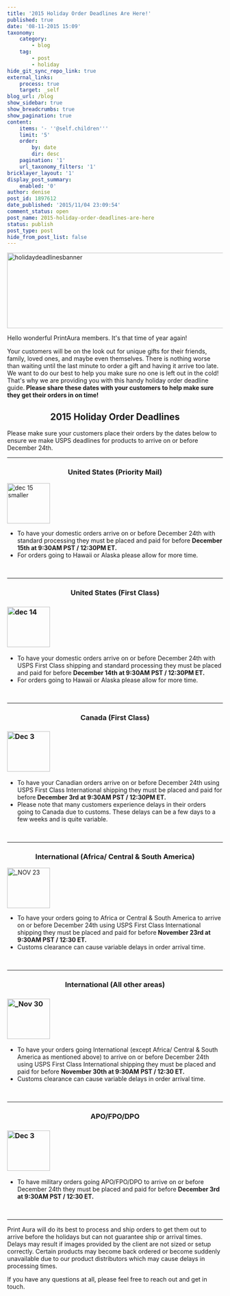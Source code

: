 ```yaml
---
title: '2015 Holiday Order Deadlines Are Here!'
published: true
date: '08-11-2015 15:09'
taxonomy:
    category:
        - blog
    tag:
        - post
        - holiday
hide_git_sync_repo_link: true
external_links:
    process: true
    target: _self
blog_url: /blog
show_sidebar: true
show_breadcrumbs: true
show_pagination: true
content:
    items: '- ''@self.children'''
    limit: '5'
    order:
        by: date
        dir: desc
    pagination: '1'
    url_taxonomy_filters: '1'
bricklayer_layout: '1'
display_post_summary:
    enabled: '0'
author: denise
post_id: 1897612
date_published: '2015/11/04 23:09:54'
comment_status: open
post_name: 2015-holiday-order-deadlines-are-here
status: publish
post_type: post
hide_from_post_list: false
---
```


<img class="aligncenter size-full wp-image-1897780" src="https://printaura.com/wp-content/uploads/2015/11/holidaydeadlinesbanner1.jpg" alt="holidaydeadlinesbanner" width="600" height="176" />

Hello wonderful PrintAura members. It's that time of year again!

Your customers will be on the look out for unique gifts for their friends, family, loved ones, and maybe even themselves. There is nothing worse than waiting until the last minute to order a gift and having it arrive too late. We want to do our best to help you make sure no one is left out in the cold! That's why we are providing you with this handy holiday order deadline guide.<strong> Please share these dates with your customers to help make sure they get their orders in on time!</strong>
<h2 style="text-align: center;">2015 Holiday Order Deadlines</h2>
Please make sure your customers place their orders by the dates below to ensure we make USPS deadlines for products to arrive on or before December 24th.

<hr />

<h3 style="text-align: center;">United States (Priority Mail)</h3>
<img class="alignnone wp-image-1897656 size-full aligncenter" src="https://printaura.com/wp-content/uploads/2015/11/dec-15-smaller.png" alt="dec 15 smaller" width="100" height="94" />
<ul>
	<li>To have your domestic orders arrive on or before December 24th with standard processing they must be placed and paid for before <strong>December 15th at 9:30AM PST / 12:30PM ET.</strong></li>
	<li>For orders going to Hawaii or Alaska please allow for more time.</li>
</ul>
&nbsp;

<hr />

<h3 style="text-align: center;">United States (First Class)</h3>
<h3><img class="alignnone wp-image-1897654 size-full aligncenter" src="https://printaura.com/wp-content/uploads/2015/11/dec-14.png" alt="dec 14" width="100" height="94" /></h3>
<ul>
	<li>To have your domestic orders arrive on or before December 24th with USPS First Class shipping and standard processing they must be placed and paid for before <strong>December 14th at 9:30AM PST / 12:30PM ET.</strong></li>
	<li>For orders going to Hawaii or Alaska please allow for more time.</li>
</ul>
&nbsp;

<hr />

<h3 style="text-align: center;">Canada (First Class)</h3>
<h3><img class="alignnone wp-image-1897653 size-full aligncenter" src="https://printaura.com/wp-content/uploads/2015/11/Dec-3.png" alt="Dec 3" width="100" height="94" /></h3>
<ul>
	<li>To have your Canadian orders arrive on or before December 24th using USPS First Class International shipping they must be placed and paid for before<strong> December 3rd at 9:30AM PST / 12:30PM ET.</strong></li>
	<li>Please note that many customers experience delays in their orders going to Canada due to customs. These delays can be a few days to a few weeks and is quite variable.</li>
</ul>
&nbsp;

<hr />

<h3 style="text-align: center;">International (Africa/ Central &amp; South America)</h3>
<img class="alignnone wp-image-1897651 size-full aligncenter" src="https://printaura.com/wp-content/uploads/2015/11/NOV-23.png" alt="_NOV 23" width="100" height="94" />
<ul>
	<li>To have your orders going to Africa or Central &amp; South America to arrive on or before December 24th using USPS First Class International shipping they must be placed and paid for before<strong> November 23rd at 9:30AM PST / 12:30 ET.</strong></li>
	<li>Customs clearance can cause variable delays in order arrival time.</li>
</ul>
&nbsp;

<hr />

<h3 style="text-align: center;">International (All other areas)</h3>
<h3><img class="alignnone wp-image-1897652 size-full aligncenter" src="https://printaura.com/wp-content/uploads/2015/11/Nov-30.png" alt="_Nov 30" width="100" height="94" /></h3>
<ul>
	<li>To have your orders going International (except Africa/ Central &amp; South America as mentioned above) to arrive on or before December 24th using USPS First Class International shipping they must be placed and paid for before <strong>November 30th at 9:30AM PST / 12:30 ET.</strong></li>
	<li>Customs clearance can cause variable delays in order arrival time.</li>
</ul>
&nbsp;

<hr />

<h3 style="text-align: center;">APO/FPO/DPO</h3>
<h3><img class="alignnone wp-image-1897653 size-full aligncenter" src="https://printaura.com/wp-content/uploads/2015/11/Dec-3.png" alt="Dec 3" width="100" height="94" /></h3>
<ul>
	<li>To have military orders going APO/FPO/DPO to arrive on or before December 24th they must be placed and paid for before <strong>December 3rd at 9:30AM PST / 12:30 ET.</strong></li>
</ul>
&nbsp;

<hr />

Print Aura will do its best to process and ship orders to get them out to arrive before the holidays but can not guarantee ship or arrival times. Delays may result if images provided by the client are not sized or setup correctly. Certain products may become back ordered or become suddenly unavailable due to our product distributors which may cause delays in processing times.

If you have any questions at all, please feel free to reach out and get in touch.